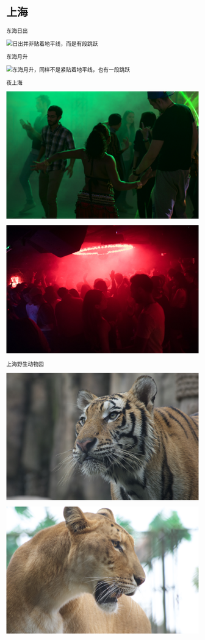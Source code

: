 # 上海

东海日出

![&#x65E5;&#x51FA;&#x5E76;&#x975E;&#x8D34;&#x7740;&#x5730;&#x5E73;&#x7EBF;&#xFF0C;&#x800C;&#x662F;&#x6709;&#x6BB5;&#x8DF3;&#x8DC3;](.gitbook/assets/db8c7521-4da5-444e-9910-fd150ad38075_1_201_a.jpeg)

东海月升

![&#x4E1C;&#x6D77;&#x6708;&#x5347;&#xFF0C;&#x540C;&#x6837;&#x4E0D;&#x662F;&#x7D27;&#x8D34;&#x7740;&#x5730;&#x5E73;&#x7EBF;&#xFF0C;&#x4E5F;&#x6709;&#x4E00;&#x6BB5;&#x8DF3;&#x8DC3;](.gitbook/assets/c97b7d6a-f1a3-4c2a-abe8-eae012d8a73f.jpeg)

夜上海

![&#x5564;&#x9152;&#x8282;&#x201C;&#x821E;&#x8005;&#x201D; - k5 - fa43](.gitbook/assets/62698041-ab95-4b3e-afe7-18c1032aa1c8_1_100_o.jpeg)

![&#x201C;&#x70ED;&#x5EA6;&#x201D; - &#x4E0A;&#x6D77;&#x67D0;&#x591C;&#x5E97;](.gitbook/assets/0b4f4caa-e830-45ad-bb11-4c65482405d3.jpeg)

上海野生动物园

![&#x7B3C;&#x4E2D;&#x4E4B;&#x864E;](.gitbook/assets/fd126037-be7b-47ff-b6c7-cae5db8f38b2_1_100_o.jpeg)

![&#x7B3C;&#x4E2D;&#x96CC;&#x72EE;](.gitbook/assets/fb011b95-2561-41ce-b847-0327e7fc8e83_1_100_o.jpeg)

